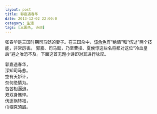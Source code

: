 ```yaml
---
layout: post
title: 郭嘉遇春华
date: 2013-12-02 22:00:0
category: 生活
tags: [三国杀, 诗词]
---
```


张春华是三国时期司马懿的妻子。在三国杀中，[该角色](http://gw.sanguosha.com/data/newsDetail.asp?id=220&CategoryID=5004)有“绝情”和“伤逝”两个技能，非常厉害。
郭嘉、司马懿，乃至曹操、夏侯惇这些名将都对这位“冷血皇后”避之唯恐不及。下面这首无题小诗即对其进行咏叹。

<!--more-->
郭嘉遇春华，  
深知司马悲。  
空有天妒计，  
奈何绝情为。  
苦苦相逼迫，  
双双身憔悴。  
伤逝祸转福，  
巾帼克须眉。
